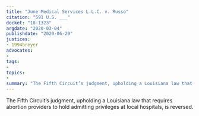 ```yaml
---
title: "June Medical Services L.L.C. v. Russo"
citation: "591 U.S. ___"
docket: "18-1323"
argdate: "2020-03-04"
publishdate: "2020-06-29"
justices:
- 1994breyer
advocates:
- 
tags:
- 
topics:
- 
summary: "The Fifth Circuit’s judgment, upholding a Louisiana law that requires abortion providers to hold admitting privileges at local hospitals, is reversed."
---
```

The Fifth Circuit’s judgment, upholding a Louisiana law that requires abortion providers to hold admitting privileges at local hospitals, is reversed.